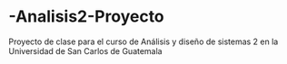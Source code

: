 # -Analisis2-Proyecto
Proyecto de clase para el curso de Análisis y diseño de sistemas 2 en la Universidad de San Carlos de Guatemala
